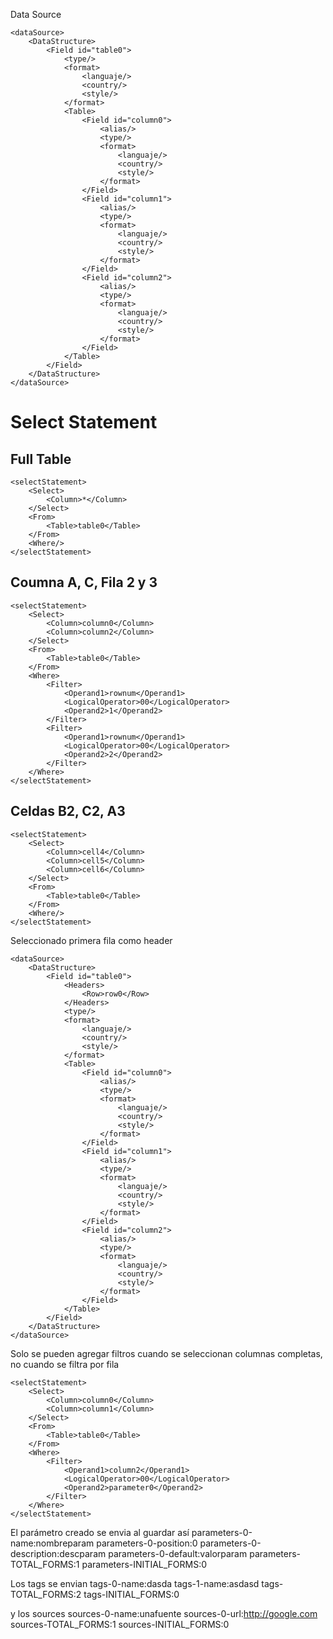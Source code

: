 Data Source
```
<dataSource>
	<DataStructure>
		<Field id="table0">
			<type/>
			<format>
				<languaje/>
				<country/>
				<style/>
			</format>
			<Table>
				<Field id="column0">
					<alias/>
					<type/>
					<format>
						<languaje/>
						<country/>
						<style/>
					</format>
				</Field>
				<Field id="column1">
					<alias/>
					<type/>
					<format>
						<languaje/>
						<country/>
						<style/>
					</format>
				</Field>
				<Field id="column2">
					<alias/>
					<type/>
					<format>
						<languaje/>
						<country/>
						<style/>
					</format>
				</Field>
			</Table>
		</Field>
	</DataStructure>
</dataSource>
```



# Select Statement


## Full Table
```
<selectStatement>
	<Select>
		<Column>*</Column>
	</Select>
	<From>
		<Table>table0</Table>
	</From>
	<Where/>
</selectStatement>
```

## Coumna A, C, Fila 2 y 3
```
<selectStatement>
	<Select>
		<Column>column0</Column>
		<Column>column2</Column>
	</Select>
	<From>
		<Table>table0</Table>
	</From>
	<Where>
		<Filter>
			<Operand1>rownum</Operand1>
			<LogicalOperator>00</LogicalOperator>
			<Operand2>1</Operand2>
		</Filter>
		<Filter>
			<Operand1>rownum</Operand1>
			<LogicalOperator>00</LogicalOperator>
			<Operand2>2</Operand2>
		</Filter>
	</Where>
</selectStatement>
```

## Celdas B2, C2, A3
```
<selectStatement>
	<Select>
		<Column>cell4</Column>
		<Column>cell5</Column>
		<Column>cell6</Column>
	</Select>
	<From>
		<Table>table0</Table>
	</From>
	<Where/>
</selectStatement>
```

Seleccionado primera fila como header
```
<dataSource>
	<DataStructure>
		<Field id="table0">
			<Headers>
				<Row>row0</Row>
			</Headers>
			<type/>
			<format>
				<languaje/>
				<country/>
				<style/>
			</format>
			<Table>
				<Field id="column0">
					<alias/>
					<type/>
					<format>
						<languaje/>
						<country/>
						<style/>
					</format>
				</Field>
				<Field id="column1">
					<alias/>
					<type/>
					<format>
						<languaje/>
						<country/>
						<style/>
					</format>
				</Field>
				<Field id="column2">
					<alias/>
					<type/>
					<format>
						<languaje/>
						<country/>
						<style/>
					</format>
				</Field>
			</Table>
		</Field>
	</DataStructure>
</dataSource>
```

Solo se pueden agregar filtros cuando se seleccionan columnas completas, no cuando se filtra por fila
```
<selectStatement>
	<Select>
		<Column>column0</Column>
		<Column>column1</Column>
	</Select>
	<From>
		<Table>table0</Table>
	</From>
	<Where>
		<Filter>
			<Operand1>column2</Operand1>
			<LogicalOperator>00</LogicalOperator>
			<Operand2>parameter0</Operand2>
		</Filter>
	</Where>
</selectStatement>
```

El parámetro creado se envia al guardar así
parameters-0-name:nombreparam
parameters-0-position:0
parameters-0-description:descparam
parameters-0-default:valorparam
parameters-TOTAL_FORMS:1
parameters-INITIAL_FORMS:0

Los tags se envian 
tags-0-name:dasda
tags-1-name:asdasd
tags-TOTAL_FORMS:2
tags-INITIAL_FORMS:0

y los sources
sources-0-name:unafuente
sources-0-url:http://google.com
sources-TOTAL_FORMS:1
sources-INITIAL_FORMS:0